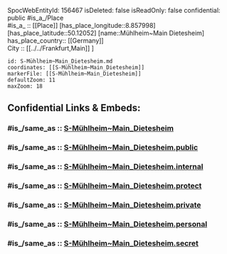 ﻿---
location:
- 50.12052
- 8.857998
mapmarker: train
mapzoom:
- 8
- 18
tags:
- geo/station/train
type: Station
---

SpocWebEntityId: 156467
isDeleted: false
isReadOnly: false
confidential: public
#is_a_/Place  
#is_a_ :: [[Place]] 
[has_place_longitude::8.857998] 
[has_place_latitude::50.12052] 
[name::Mühlheim~Main Dietesheim] 
has_place_country:: [[Germany]]  
City :: [[../../Frankfurt,Main]] ] 


```leaflet
id: S-Mühlheim~Main_Dietesheim.md
coordinates: [[S-Mühlheim~Main_Dietesheim]] 
markerFile: [[S-Mühlheim~Main_Dietesheim]] 
defaultZoom: 11 
maxZoom: 18
```


## Confidential Links & Embeds: 

### #is_/same_as :: [S-Mühlheim~Main_Dietesheim](S-Mühlheim~Main_Dietesheim.md) 

### #is_/same_as :: [S-Mühlheim~Main_Dietesheim.public](/_public/Earth/Continent/Europe/Europe~Central/Germany/Germany~West/Hessen/counties~Hessen/Frankfurt~Main/Stations-FFM~S/S-Mühlheim~Main_Dietesheim.public.md) 

### #is_/same_as :: [S-Mühlheim~Main_Dietesheim.internal](/_internal/Earth/Continent/Europe/Europe~Central/Germany/Germany~West/Hessen/counties~Hessen/Frankfurt~Main/Stations-FFM~S/S-Mühlheim~Main_Dietesheim.internal.md) 

### #is_/same_as :: [S-Mühlheim~Main_Dietesheim.protect](/_protect/Earth/Continent/Europe/Europe~Central/Germany/Germany~West/Hessen/counties~Hessen/Frankfurt~Main/Stations-FFM~S/S-Mühlheim~Main_Dietesheim.protect.md) 

### #is_/same_as :: [S-Mühlheim~Main_Dietesheim.private](/_private/Earth/Continent/Europe/Europe~Central/Germany/Germany~West/Hessen/counties~Hessen/Frankfurt~Main/Stations-FFM~S/S-Mühlheim~Main_Dietesheim.private.md) 

### #is_/same_as :: [S-Mühlheim~Main_Dietesheim.personal](/_personal/Earth/Continent/Europe/Europe~Central/Germany/Germany~West/Hessen/counties~Hessen/Frankfurt~Main/Stations-FFM~S/S-Mühlheim~Main_Dietesheim.personal.md) 

### #is_/same_as :: [S-Mühlheim~Main_Dietesheim.secret](/_secret/Earth/Continent/Europe/Europe~Central/Germany/Germany~West/Hessen/counties~Hessen/Frankfurt~Main/Stations-FFM~S/S-Mühlheim~Main_Dietesheim.secret.md)

